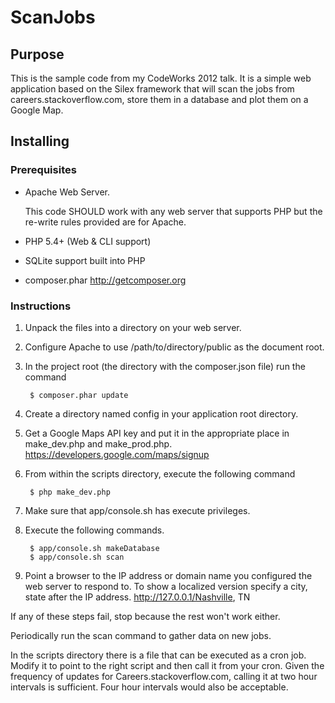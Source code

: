 # ScanJobs #

## Purpose ##
This is the sample code from my CodeWorks 2012 talk.
It is a simple web application based on the Silex framework that will scan the jobs from careers.stackoverflow.com, store them in a database and plot them on a Google Map.

## Installing ##
### Prerequisites ###
* Apache Web Server. 

  This code SHOULD work with any web server that supports PHP but the re-write rules provided are for Apache.

* PHP 5.4+ (Web & CLI support)
* SQLite support built into PHP
* composer.phar http://getcomposer.org


### Instructions ###
1. Unpack the files into a directory on your web server.
2. Configure Apache to use /path/to/directory/public as the document root.
3. In the project root (the directory with the composer.json file) run the command 

    	$ composer.phar update

4. Create a directory named config in your application root directory.	
5. Get a Google Maps API key and put it in the appropriate place in make_dev.php and make_prod.php.
	https://developers.google.com/maps/signup
6. From within the scripts directory, execute the following command

		$ php make_dev.php
	
7. Make sure that app/console.sh has execute privileges.
8. Execute the following commands.

    	$ app/console.sh makeDatabase
    	$ app/console.sh scan

9. Point a browser to the IP address or domain name you configured the web server to respond to. To show a localized version specify a city, state after the IP address. 
	http://127.0.0.1/Nashville, TN

If any of these steps fail, stop because the rest won't work either.

Periodically run the scan command to gather data on new jobs.

In the scripts directory there is a file that can be executed as a cron job. Modify it to point to the right script and then call it from your cron. Given the frequency of updates for Careers.stackoverflow.com, calling it at two hour intervals is sufficient. Four hour intervals would also be acceptable.

